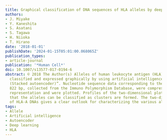 ```yaml
---
title: Graphical classification of DNA sequences of HLA alleles by deep learning
authors:
- J. Miyake
- Y. Kaneshita
- S. Asatani
- S. Tagawa
- H. Niioka
- T. Hirano
date: '2018-01-01'
publishDate: '2024-01-15T05:01:00.068065Z'
publication_types:
- article-journal
publication: '*Human Cell*'
doi: 10.1007/s13577-017-0194-6
abstract: © 2018 The Author(s) Alleles of human leukocyte antigen (HLA)-A DNAs are
  classified and expressed graphically by using artificial intelligence “Deep Learning
  (Stacked autoencoder)”. Nucleotide sequence data corresponding to the length of
  822 bp, collected from the Immuno Polymorphism Database, were compressed to 2-dimensional
  representation and were plotted. Profiles of the two-dimensional plots indicate
  that the alleles can be classified as clusters are formed. The two-dimensional plot
  of HLA-A DNAs gives a clear outlook for characterizing the various alleles.
tags:
- Allele
- Artificial intelligence
- Autoencoder
- Deep learning
- HLA
---
```

